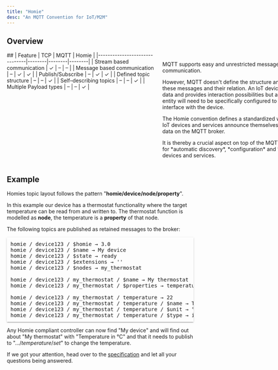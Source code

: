 ```yaml
---
title: "Homie"
desc: "An MQTT Convention for IoT/M2M"
---
```


## Overview

  <div style="display:flex;justify-content:space-between;"><div style="min-width:400px;padding-right:10px">
## 
| Feature                       | TCP    | MQTT   | Homie  |
|-------------------------------|--------|--------|--------|
| Stream based communication    |   ✓    |   –    |   –    |
| Message based communication   |   –    |   ✓    |   ✓    |
| Publish/Subscribe             |   –    |   ✓    |   ✓    |
| Defined topic structure       |   –    |   –    |   ✓    |
| Self–describing topics        |   –    |   –    |   ✓    |
| Multiple Payload types        |   –    |   –    |   ✓    |

   </div>
   <div style="min-width:400px;padding-left:10px;padding-top:10px">
<p>MQTT supports easy and unrestricted message-based communication.</p><p>However, MQTT doesn't define the structure and content of these messages and their relation. An IoT device publishes data and provides interaction possibilities but a controlling entity will need to be specifically configured to be able to interface with the device.</p>
<p>The Homie convention defines a standardized way of how IoT devices and services announce themselves and their data on the MQTT broker.</p><p>It is thereby a crucial aspect on top of the MQTT protocol for *automatic discovery*, *configuration* and *usage* of devices and services.</p>
   </div>
</div>

## Example

Homies topic layout follows the pattern "**homie/device/node/property**".

In this example our device has a thermostat functionality where the target
temperature can be read from and written to. The thermostat function
is modelled as **node**, the temperature is a **property** of that node.

The following topics are published as retained messages to the broker:

<pre style="box-shadow: 0 2px 2px 0 rgba(0, 0, 0, 0.14), 0 1px 5px 0 rgba(0, 0, 0, 0.12), 0 3px 1px -2px rgba(0, 0, 0, 0.2);padding:10px;">
homie / device123 / $homie → 3.0
homie / device123 / $name → My device
homie / device123 / $state → ready
homie / device123 / $extensions → ''
homie / device123 / $nodes → my_thermostat

homie / device123 / my_thermostat / $name → My thermostat
homie / device123 / my_thermostat / $properties → temperature

homie / device123 / my_thermostat / temperature → 22 
homie / device123 / my_thermostat / temperature / $name → Temperature
homie / device123 / my_thermostat / temperature / $unit → °C
homie / device123 / my_thermostat / temperature / $type → integer
</pre>

Any Homie compliant controller can now find "My device" and will find out
about "My thermostat" with "Temperature in °C" and that it needs to publish
to ".../*temperature*/*set*" to change the temperature.

If we got your attention, head over to the <a href="/specification/">specification</a>
and let all your questions being answered.
